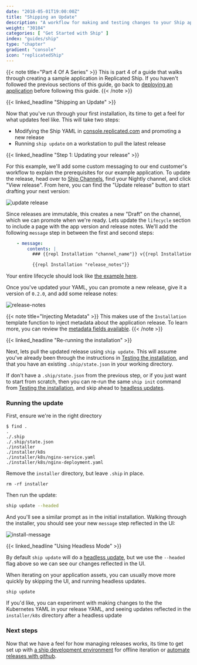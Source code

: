 ```yaml
---
date: "2018-05-01T19:00:00Z"
title: "Shipping an Update"
description: "A workflow for making and testing changes to your Ship application."
weight: "30104"
categories: [ "Get Started with Ship" ]
index: "guides/ship"
type: "chapter"
gradient: "console"
icon: "replicatedShip"
---
```


{{< note title="Part 4 Of A Series" >}}
This is part 4 of a guide that walks through creating a sample application in Replicated Ship. If you haven't followed the previous sections of this guide, go back to [deploying an application](../create-a-release) before following this guide.
{{< /note >}}

{{< linked_headline "Shipping an Update" >}}

Now that you've run through your first installation, its time to get a feel for what updates feel like. This will take two steps:

- Modifying the Ship YAML in [console.replicated.com](https://console.replicated.com) and promoting a new release
- Running `ship update` on a workstation to pull the latest release

{{< linked_headline "Step 1: Updating your release" >}}

For this example, we'll add some custom messaging to our end customer's workflow to explain the prerequisites for our example application.
To update the release, head over to [Ship Channels](https://console.replicated.com/ship), find your Nightly channel, and click "View release". From here, you can find the "Update release" button to start drafting your next version:

![update release](/images/guides/ship/update-release.png)


Since releases are immutable, this creates a new "Draft" on the channel, which we can promote when we're ready. Lets update the `lifecycle` section to include a page with the app version and release notes. We'll add the following `message` step in between the first and second steps:

```yaml
    - message:
        contents: |
          ### {{repl Installation "channel_name"}} v{{repl Installation "semver"}}

          {{repl Installation "release_notes"}}
```

Your entire lifecycle should look like [the example here](https://github.com/replicatedhq/ship/blob/master/fixtures/just-nginx-releasenotes/ship.yaml#L59).

Once you've updated your YAML, you can promote a new release, give it a version of `0.2.0`, and add some release notes:

![release-notes](/images/guides/ship/release-notes.png)

{{< note title="Injecting Metadata" >}}
This makes use of the `Installation` template function to inject metadata about the application release. To learn more, you can review the [metadata fields available](https://github.com/replicatedhq/ship/blob/15dacf959485ffd8e9681220c2c6cf5fa5e97559/pkg/templates/installation_context.go#L37).
{{< /note >}}

{{< linked_headline "Re-running the installation" >}}

Next, lets pull the updated release using `ship update`. This will assume you've already been through the instructions in [Testing the installation](../installing), and that you have an existing `.ship/state.json` in your working directory. 

If don't have a `.ship/state.json` from the previous step, or if you just want to start from scratch, then you can re-run the same `ship init` command from [Testing the installation](../installing#run-the-command), and skip ahead to [headless updates](#using-headless-mode).

###  Running the update

First, ensure we're in the right directory

```shell
$ find .
.
./.ship
./.ship/state.json
./installer
./installer/k8s
./installer/k8s/nginx-service.yaml
./installer/k8s/nginx-deployment.yaml
```

Remove the `installer` directory, but leave `.ship` in place.

```shell
rm -rf installer
```

Then run the update:

```bash
ship update --headed
```

And you'll see a similar prompt as in the initial installation. Walking through the installer, you should see your new `message` step reflected in the UI:

![install-message](/images/guides/ship/release-notes-message.png)


{{< linked_headline "Using Headless Mode" >}}

By default `ship update` will do a [headless update](#using-headless-mode), but we use the `--headed` flag above so we can see our changes reflected in the UI.

When iterating on your application assets, you can usually move more quickly by skipping the UI, and running headless updates.

```shell
ship update
```

If you'd like, you can experiment with making changes to the the Kubernetes YAML in your release YAML, and seeing updates reflected in the `installer/k8s` directory after a headless update 

### Next steps

Now that we have a feel for how managing releases works, its time to get set up with [a ship development environment](../iterate-locally) for offline iteration or [automate releases with github](../manage-with-github).